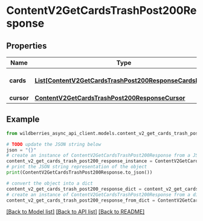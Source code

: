 # ContentV2GetCardsTrashPost200Response


## Properties

Name | Type | Description | Notes
------------ | ------------- | ------------- | -------------
**cards** | [**List[ContentV2GetCardsTrashPost200ResponseCardsInner]**](ContentV2GetCardsTrashPost200ResponseCardsInner.md) | Массив карточек товаров | [optional] 
**cursor** | [**ContentV2GetCardsTrashPost200ResponseCursor**](ContentV2GetCardsTrashPost200ResponseCursor.md) |  | [optional] 

## Example

```python
from wildberries_async_api_client.models.content_v2_get_cards_trash_post200_response import ContentV2GetCardsTrashPost200Response

# TODO update the JSON string below
json = "{}"
# create an instance of ContentV2GetCardsTrashPost200Response from a JSON string
content_v2_get_cards_trash_post200_response_instance = ContentV2GetCardsTrashPost200Response.from_json(json)
# print the JSON string representation of the object
print(ContentV2GetCardsTrashPost200Response.to_json())

# convert the object into a dict
content_v2_get_cards_trash_post200_response_dict = content_v2_get_cards_trash_post200_response_instance.to_dict()
# create an instance of ContentV2GetCardsTrashPost200Response from a dict
content_v2_get_cards_trash_post200_response_from_dict = ContentV2GetCardsTrashPost200Response.from_dict(content_v2_get_cards_trash_post200_response_dict)
```
[[Back to Model list]](../README.md#documentation-for-models) [[Back to API list]](../README.md#documentation-for-api-endpoints) [[Back to README]](../README.md)


